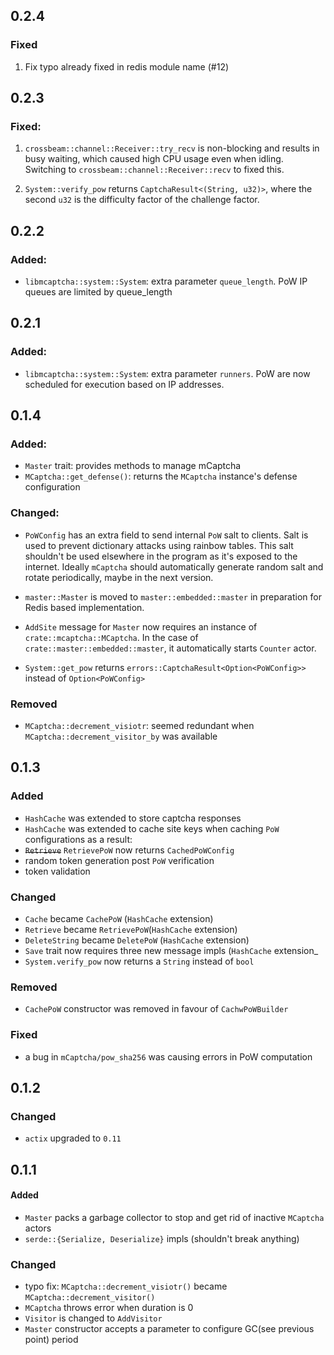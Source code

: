## 0.2.4

### Fixed

1. Fix typo already fixed in redis module name (#12)

## 0.2.3

### Fixed:

1. `crossbeam::channel::Receiver::try_recv` is non-blocking and results
   in busy waiting, which caused high CPU usage even when idling.
   Switching to `crossbeam::channel::Receiver::recv` to fixed this.

2. `System::verify_pow` returns `CaptchaResult<(String, u32)>`, where
   the second `u32` is the difficulty factor of the challenge factor.

## 0.2.2

### Added:

-   `libmcaptcha::system::System`: extra parameter `queue_length`. PoW
    IP queues are limited by queue_length

## 0.2.1

### Added:

-   `libmcaptcha::system::System`: extra parameter `runners`. PoW
    are now scheduled for execution based on IP addresses.

## 0.1.4

### Added:

-   `Master` trait: provides methods to manage mCaptcha
-   `MCaptcha::get_defense()`: returns the `MCaptcha` instance's defense
    configuration

### Changed:

-   `PoWConfig` has an extra field to send internal `PoW` salt to clients.
    Salt is used to prevent dictionary attacks using rainbow tables. This
    salt shouldn't be used elsewhere in the program as it's exposed to the
    internet. Ideally `mCaptcha` should automatically generate random
    salt and rotate periodically, maybe in the next version.

-   `master::Master` is moved to `master::embedded::master` in preparation
    for Redis based implementation.

-   `AddSite` message for `Master` now requires an instance of
    `crate::mcaptcha::MCaptcha`. In the case of
    `crate::master::embedded::master`, it automatically starts `Counter`
    actor.

-   `System::get_pow` returns `errors::CaptchaResult<Option<PoWConfig>>`
    instead of `Option<PoWConfig>`

### Removed

-   `MCaptcha::decrement_visiotr`: seemed redundant when
    `MCaptcha::decrement_visitor_by` was available

## 0.1.3

### Added

-   `HashCache` was extended to store captcha responses
-   `HashCache` was extended to cache site keys when caching `PoW` configurations
    as a result:
-   <strike>`Retrieve`</strike> `RetrievePoW` now returns `CachedPoWConfig`
-   random token generation post `PoW` verification
-   token validation

### Changed

-   `Cache` became `CachePoW` (`HashCache` extension)
-   `Retrieve` became `RetrievePoW`(`HashCache` extension)
-   `DeleteString` became `DeletePoW` (`HashCache` extension)
-   `Save` trait now requires three new message impls (`HashCache` extension\_
-   `System.verify_pow` now returns a `String` instead of `bool`

### Removed

-   `CachePoW` constructor was removed in favour of `CachwPoWBuilder`

### Fixed

-   a bug in `mCaptcha/pow_sha256` was causing errors in PoW computation

## 0.1.2

### Changed

-   `actix` upgraded to `0.11`

## 0.1.1

#### Added

-   `Master` packs a garbage collector to stop and get rid of inactive
    `MCaptcha` actors
-   `serde::{Serialize, Deserialize}` impls (shouldn't break anything)

### Changed

-   typo fix: `MCaptcha::decrement_visiotr()` became `MCaptcha::decrement_visitor()`
-   `MCaptcha` throws error when duration is 0
-   `Visitor` is changed to `AddVisitor`
-   `Master` constructor accepts a parameter to configure GC(see previous
    point) period
